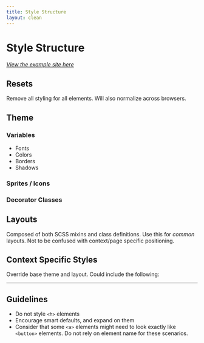 ```yaml
---
title: Style Structure
layout: clean
---
```


# Style Structure 

*[View the example site here](http://jasonseney.github.io/style-structure/)*

Resets 
------

Remove all styling for all elements. Will also normalize across browsers. 

Theme
-----

### Variables 

- Fonts 
- Colors 
- Borders 
- Shadows 

### Sprites / Icons 

### Decorator Classes 

Layouts 
-------

Composed of both SCSS mixins and class definitions. Use this for _common_ layouts. Not to be confused with context/page specific positioning.

Context Specific Styles 
-----------------------

Override base theme and layout. Could include the following: 

* * * 

Guidelines
----------

- Do not style `<h>` elements
- Encourage smart defaults, and expand on them
- Consider that some `<a>` elements might need to look exactly like `<button>` elements. Do not rely on element name for these scenarios.
